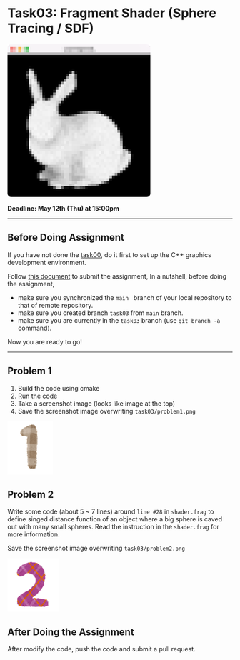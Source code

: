 # Task03: Fragment Shader (Sphere Tracing / SDF)

![preview](preview.png)

**Deadline: May 12th (Thu) at 15:00pm**

----

## Before Doing Assignment

If you have not done the [task00](../task00), do it first to set up the C++ graphics development environment.

Follow [this document](../doc/submit.md) to submit the assignment, In a nutshell, before doing the assignment,  
- make sure you synchronized the `main ` branch of your local repository  to that of remote repository.
- make sure you created branch `task03` from `main` branch.
- make sure you are currently in the `task03` branch (use `git branch -a` command).

Now you are ready to go!

---

## Problem 1

1. Build the code using cmake
2. Run the code
3. Take a screenshot image (looks like image at the top)
4. Save the screenshot image overwriting `task03/problem1.png`
 
![problem1](problem1.png)


## Problem 2

Write some code (about 5 ~ 7  lines) around `line #28` in `shader.frag` 
to define singed distance function of an object where a big sphere is caved out with many small spheres.
Read the instruction in the `shader.frag` for more information.

Save the screenshot image overwriting `task03/problem2.png`

![problem2](problem2.png)


## After Doing the Assignment

After modify the code, push the code and submit a pull request. 
